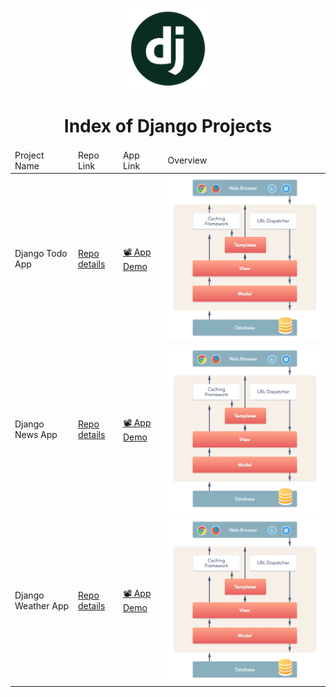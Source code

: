 <p align="center"> 
    <img src='./django.png' height=130>
    <h1 align="center">Index of Django Projects</h1>
</p>

<table>
    <thead>
        <tr>
            <td>Project Name</td>
            <td>Repo Link</td>
            <td>App Link</td>
            <td>Overview</td>
        </tr>
    </thead>
    <tbody> <tr>
            <td>Django Todo App</td>
            <td><a href="https://github.com/FaziletKosure/mern_shop_project" target="_blank">Repo details</a></td>
            <td><a href="https://mern-shop-project.herokuapp.com/" target="_blank">📽 App Demo</a></td>
            <td><img src="./drf.png"alt="react" ></td> 
        </tr>
        <tr>
            <td>Django News App</td>
            <td><a href="https://github.com/FaziletKosure/React_Movies_App" target="_blank">Repo details</a></td>
            <td><a href="https://react-movies-project.herokuapp.com/" target="_blank">📽 App Demo</a></td>
            <td><img src="./drf.png" alt="react" ></td> 
        </tr>
        <tr>
            <td>Django Weather App</td>
            <td><a href="https://github.com/FaziletKosure/React_Apple_App" target="_blank">Repo details</a></td>
            <td><a href="https://react-apple-app.herokuapp.com/" target="_blank">📽 App Demo</a></td>
            <td><img src="drf.png"alt="react" ></td> 
        </tr>
        <!-- <tr>
            <td>React Web App</td>
            <td><a href="https://github.com/FaziletKosure/React_Website_app" target="_blank">Repo details</a></td>
            <td><a href="https://react-website-project.herokuapp.com/" target="_blank">📽 App Demo</a></td>
            <td><img src="./drf.png"alt="react" ></td> 
        </tr>
                <tr>
            <td>React Chartjs Covid Tracker App</td>
            <td><a href="https://github.com/FaziletKosure/react_chartjs_covidTracker_app" target="_blank">Repo details</a></td>
            <td><a href="https://faziletkosure.github.io/react_chartjs_covidTracker_app/" target="_blank">📽 App Demo</a></td>
            <td><img src="./drf.png"alt="react" ></td> 
        </tr> -->
    </tbody>
</table>
